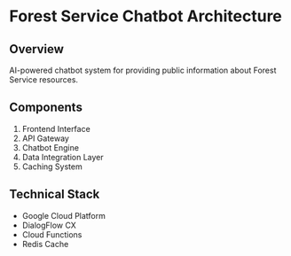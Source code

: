 ﻿# Forest Service Chatbot Architecture

## Overview
AI-powered chatbot system for providing public information about Forest Service resources.

## Components
1. Frontend Interface
2. API Gateway
3. Chatbot Engine
4. Data Integration Layer
5. Caching System

## Technical Stack
- Google Cloud Platform
- DialogFlow CX
- Cloud Functions
- Redis Cache
